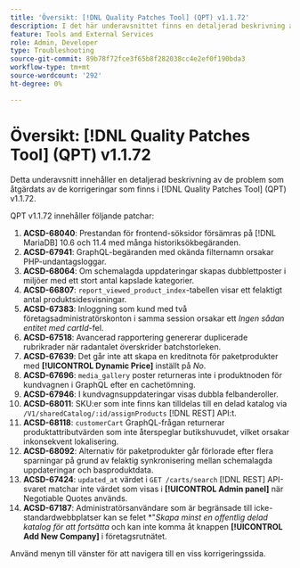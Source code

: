 ```yaml
---
title: 'Översikt: [!DNL Quality Patches Tool] (QPT) v1.1.72'
description: I det här underavsnittet finns en detaljerad beskrivning av de problem som åtgärdats av de korrigeringar som finns i  [!DNL Quality Patches Tool] (QPT) v1.1.72.
feature: Tools and External Services
role: Admin, Developer
type: Troubleshooting
source-git-commit: 89b78f72fce3f65b8f282038cc4e2ef0f190bda3
workflow-type: tm+mt
source-wordcount: '292'
ht-degree: 0%

---
```


# Översikt: [!DNL Quality Patches Tool] (QPT) v1.1.72

Detta underavsnitt innehåller en detaljerad beskrivning av de problem som åtgärdats av de korrigeringar som finns i [!DNL Quality Patches Tool] (QPT) v1.1.72.

QPT v1.1.72 innehåller följande patchar:
1. **ACSD-68040**: Prestandan för frontend-söksidor försämras på [!DNL MariaDB] 10.6 och 11.4 med många historiksökbegäranden.
1. **ACSD-67941**: GraphQL-begäranden med okända filternamn orsakar PHP-undantagsloggar.
1. **ACSD-68064**: Om schemalagda uppdateringar skapas dubblettposter i miljöer med ett stort antal kapslade kategorier.
1. **ACSD-66807**: `report_viewed_product_index`-tabellen visar ett felaktigt antal produktsidesvisningar.
1. **ACSD-67383**: Inloggning som kund med två företagsadministratörskonton i samma session orsakar ett *Ingen sådan entitet med cartId*-fel.
1. **ACSD-67518**: Avancerad rapportering genererar duplicerade rubrikrader när radantalet överskrider batchstorleken.
1. **ACSD-67639**: Det går inte att skapa en kreditnota för paketprodukter med **[!UICONTROL Dynamic Price]** inställt på *No*.
1. **ACSD-67696**: `media_gallery` poster returneras inte i produktnoden för kundvagnen i GraphQL efter en cachetömning.
1. **ACSD-67946**: I kundvagnsuppdateringar visas dubbla felbanderoller.
1. **ACSD-68011**: SKU:er som inte finns kan tilldelas till en delad katalog via `/V1/sharedCatalog/:id/assignProducts` [!DNL REST] API:t.
1. **ACSD-68118**: `customerCart` GraphQL-frågan returnerar produktattributvärden som inte återspeglar butikshuvudet, vilket orsakar inkonsekvent lokalisering.
1. **ACSD-68092**: Alternativ för paketprodukter går förlorade efter flera sparningar på grund av felaktig synkronisering mellan schemalagda uppdateringar och basproduktdata.
1. **ACSD-67424**: `updated_at` värdet i `GET /carts/search` [!DNL REST] API-svaret matchar inte värdet som visas i **[!UICONTROL Admin panel]** när Negotiable Quotes används.
1. **ACSD-67187**: Administratörsanvändare som är begränsade till icke-standardwebbplatser kan se felet *&quot;*Skapa minst en offentlig delad katalog för att fortsätta* och kan inte komma åt knappen **[!UICONTROL Add New Company]** i företagsrutnätet.

Använd menyn till vänster för att navigera till en viss korrigeringssida.
